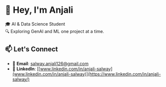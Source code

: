 # 👋 Hey, I'm Anjali 

🎓 AI & Data Science Student 
</br>
🔍 Exploring GenAI and ML one project at a time.


## 📫 Let's Connect

- 📧 **Email**: [salway.anjali126@gmail.com](mailto:salway.anjali126@gmail.com)  
- 🔗 **LinkedIn**: [[www.linkedin.com/in/anjali-salway](www.linkedin.com/in/anjali-salway)](https://www.linkedin.com/in/anjali-salway/)
